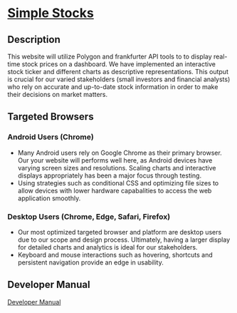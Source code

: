 # [Simple Stocks](https://inst-377-final-project-five.vercel.app/stocks.html)



## Description
This website will utilize Polygon and frankfurter API tools to to display real-time stock prices on a dashboard. We have implemented an interactive stock ticker and different charts as descriptive representations. This output is crucial for our varied stakeholders (small investors and financial analysts) who rely on accurate and
up-to-date stock information in order to make their decisions on market matters.
## Targeted Browsers 

### Android Users (Chrome)

* Many Android users rely on Google Chrome as their primary browser. Our your website will performs well here, as Android devices have varying screen sizes and resolutions. Scaling charts and interactive displays appropriately has been a major focus through testing. 
* Using strategies such as conditional CSS and optimizing file sizes to allow devices with lower hardware capabalities to access the web application smoothly. 

### Desktop Users (Chrome, Edge, Safari, Firefox)

* Our most optimized targeted browser and platform are desktop users due to our scope and design process. Ultimately, having a larger display for detailed charts and analytics is ideal for our stakeholders. 
* Keyboard and mouse interactions such as hovering, shortcuts and persistent navigation provide an edge in usability. 


## Developer Manual

[Developer Manual](https://github.com/OOlayiwo/Final-Project/blob/main/docs/developer_manual.md)

